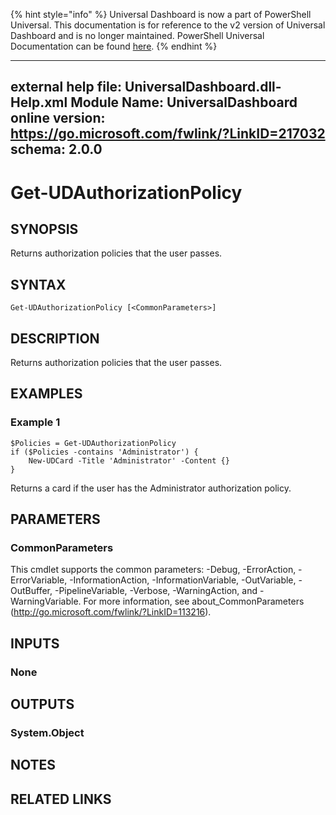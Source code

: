 ﻿{% hint style="info" %}
Universal Dashboard is now a part of PowerShell Universal. This documentation is for reference to the v2 version of Universal Dashboard and is no longer maintained. PowerShell Universal Documentation can be found [here](https://docs.ironmansoftware.com).
{% endhint %}


---
external help file: UniversalDashboard.dll-Help.xml
Module Name: UniversalDashboard
online version: https://go.microsoft.com/fwlink/?LinkID=217032
schema: 2.0.0
---

# Get-UDAuthorizationPolicy

## SYNOPSIS
Returns authorization policies that the user passes.

## SYNTAX

```
Get-UDAuthorizationPolicy [<CommonParameters>]
```

## DESCRIPTION
Returns authorization policies that the user passes.

## EXAMPLES

### Example 1
```
$Policies = Get-UDAuthorizationPolicy 
if ($Policies -contains 'Administrator') {
    New-UDCard -Title 'Administrator' -Content {}
}
```

Returns a card if the user has the Administrator authorization policy. 

## PARAMETERS

### CommonParameters
This cmdlet supports the common parameters: -Debug, -ErrorAction, -ErrorVariable, -InformationAction, -InformationVariable, -OutVariable, -OutBuffer, -PipelineVariable, -Verbose, -WarningAction, and -WarningVariable. For more information, see about_CommonParameters (http://go.microsoft.com/fwlink/?LinkID=113216).

## INPUTS

### None

## OUTPUTS

### System.Object

## NOTES

## RELATED LINKS



